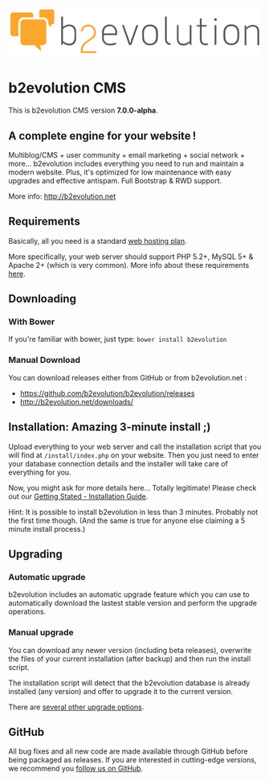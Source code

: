 ![b2evolution CMS](media/shared/global/logos/b2evolution_1016x208_wbg.png)

# b2evolution CMS

This is b2evolution CMS version **7.0.0-alpha**.

## A complete engine for your website !

Multiblog/CMS + user community + email marketing + social network + more...
b2evolution includes everything you need to run and maintain a modern website.
Plus, it's optimized for low maintenance with easy upgrades and effective antispam. Full Bootstrap & RWD support.

More info: http://b2evolution.net

## Requirements

Basically, all you need is a standard [web hosting plan](http://b2evolution.net/web-hosting/top-quality-best-webhosting.php).

More specifically, your web server should support PHP 5.2+, MySQL 5+ & Apache 2+ (which is very common). More info about these requirements [here](http://b2evolution.net/man/installation-upgrade/system_requirements).

## Downloading

### With Bower

If you're familiar with bower, just type: `bower install b2evolution`

### Manual Download

You can download releases either from GitHub or from b2evolution.net :

- https://github.com/b2evolution/b2evolution/releases
- http://b2evolution.net/downloads/

## Installation: Amazing 3-minute install ;)

Upload everything to your web server and call the installation script that you will find at `/install/index.php` on your website. Then you just need to enter your database connection details and the installer will take care of everything for you.

Now, you might ask for more details here... Totally legitimate! Please check out our [Getting Stated - Installation Guide](http://b2evolution.net/man/getting-started).

Hint: It is possible to install b2evolution in less than 3 minutes. Probably not the first time though. (And the same is true for anyone else claiming a 5 minute install process.)

## Upgrading

### Automatic upgrade

b2evolution includes an automatic upgrade feature which you can use to automatically download the lastest stable version and perform the upgrade operations.

### Manual upgrade

You can download any newer version (including beta releases), overwrite the files of your current installation (after backup) and then run the install script.

The installation script will detect that the b2evolution database is already installed (any version) and offer to upgrade it to the current version.

There are [several other upgrade options](http://b2evolution.net/man/upgrading).

## GitHub

All bug fixes and all new code are made available through GitHub before being packaged as releases. If you are interested in cutting-edge versions, we recommend you [follow us on GitHub](https://github.com/b2evolution/b2evolution).
